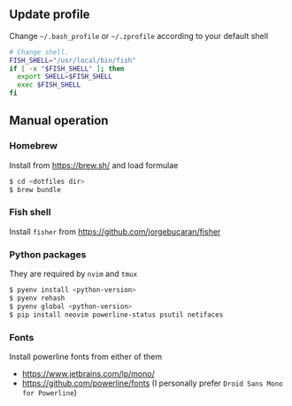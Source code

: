 ## Update profile

Change `~/.bash_profile` or `~/.zprofile` according to your default shell
```sh
# Change shell.
FISH_SHELL="/usr/local/bin/fish"
if [ -x "$FISH_SHELL" ]; then
  export SHELL=$FISH_SHELL
  exec $FISH_SHELL
fi
```

## Manual operation

### Homebrew

Install from https://brew.sh/ and load formulae
```bash
$ cd <dotfiles dir>
$ brew bundle
```

### Fish shell

Install `fisher` from https://github.com/jorgebucaran/fisher

### Python packages

They are required by `nvim` and `tmux`
```bash
$ pyenv install <python-version>
$ pyenv rehash
$ pyenv global <python-version>
$ pip install neovim powerline-status psutil netifaces
```

### Fonts

Install powerline fonts from either of them
- https://www.jetbrains.com/lp/mono/
- https://github.com/powerline/fonts (I personally prefer `Droid Sans Mono for Powerline`)
